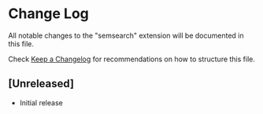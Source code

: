 # Change Log

All notable changes to the "semsearch" extension will be documented in this file.

Check [Keep a Changelog](http://keepachangelog.com/) for recommendations on how to structure this file.

## [Unreleased]

- Initial release